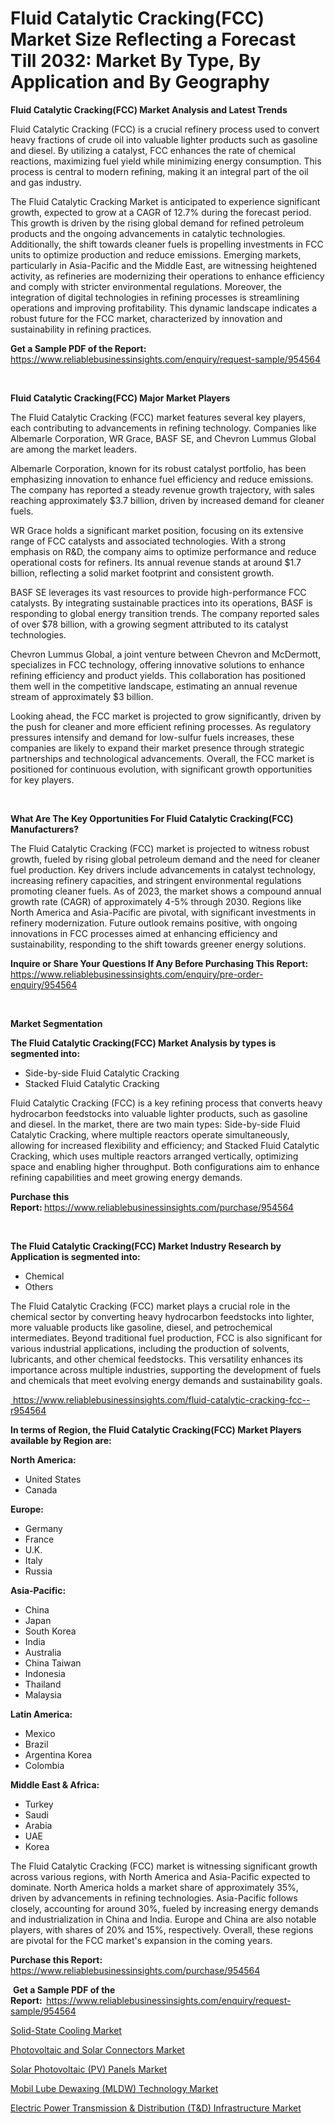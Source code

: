 <p><h1>Fluid Catalytic Cracking(FCC) Market Size Reflecting a Forecast Till 2032: Market By Type, By Application and By Geography</h1></p><p><strong>Fluid Catalytic Cracking(FCC) Market Analysis and Latest Trends</strong></p>
<p><p>Fluid Catalytic Cracking (FCC) is a crucial refinery process used to convert heavy fractions of crude oil into valuable lighter products such as gasoline and diesel. By utilizing a catalyst, FCC enhances the rate of chemical reactions, maximizing fuel yield while minimizing energy consumption. This process is central to modern refining, making it an integral part of the oil and gas industry.</p><p>The Fluid Catalytic Cracking Market is anticipated to experience significant growth, expected to grow at a CAGR of 12.7% during the forecast period. This growth is driven by the rising global demand for refined petroleum products and the ongoing advancements in catalytic technologies. Additionally, the shift towards cleaner fuels is propelling investments in FCC units to optimize production and reduce emissions. Emerging markets, particularly in Asia-Pacific and the Middle East, are witnessing heightened activity, as refineries are modernizing their operations to enhance efficiency and comply with stricter environmental regulations. Moreover, the integration of digital technologies in refining processes is streamlining operations and improving profitability. This dynamic landscape indicates a robust future for the FCC market, characterized by innovation and sustainability in refining practices.</p></p>
<p><strong>Get a Sample PDF of the Report:&nbsp;</strong> <a href="https://www.reliablebusinessinsights.com/enquiry/request-sample/954564?utm_campaign=62&utm_medium=2&utm_source=Github&utm_content=ia&utm_term=07042025&utm_id=fluid-catalytic-crackingfcc">https://www.reliablebusinessinsights.com/enquiry/request-sample/954564</a></p>
<p>&nbsp;</p>
<p><strong>Fluid Catalytic Cracking(FCC) Major Market Players</strong></p>
<p><p>The Fluid Catalytic Cracking (FCC) market features several key players, each contributing to advancements in refining technology. Companies like Albemarle Corporation, WR Grace, BASF SE, and Chevron Lummus Global are among the market leaders.</p><p>Albemarle Corporation, known for its robust catalyst portfolio, has been emphasizing innovation to enhance fuel efficiency and reduce emissions. The company has reported a steady revenue growth trajectory, with sales reaching approximately $3.7 billion, driven by increased demand for cleaner fuels.</p><p>WR Grace holds a significant market position, focusing on its extensive range of FCC catalysts and associated technologies. With a strong emphasis on R&D, the company aims to optimize performance and reduce operational costs for refiners. Its annual revenue stands at around $1.7 billion, reflecting a solid market footprint and consistent growth.</p><p>BASF SE leverages its vast resources to provide high-performance FCC catalysts. By integrating sustainable practices into its operations, BASF is responding to global energy transition trends. The company reported sales of over $78 billion, with a growing segment attributed to its catalyst technologies.</p><p>Chevron Lummus Global, a joint venture between Chevron and McDermott, specializes in FCC technology, offering innovative solutions to enhance refining efficiency and product yields. This collaboration has positioned them well in the competitive landscape, estimating an annual revenue stream of approximately $3 billion.</p><p>Looking ahead, the FCC market is projected to grow significantly, driven by the push for cleaner and more efficient refining processes. As regulatory pressures intensify and demand for low-sulfur fuels increases, these companies are likely to expand their market presence through strategic partnerships and technological advancements. Overall, the FCC market is positioned for continuous evolution, with significant growth opportunities for key players.</p></p>
<p>&nbsp;</p>
<p><strong>What Are The Key Opportunities For Fluid Catalytic Cracking(FCC) Manufacturers?</strong></p>
<p><p>The Fluid Catalytic Cracking (FCC) market is projected to witness robust growth, fueled by rising global petroleum demand and the need for cleaner fuel production. Key drivers include advancements in catalyst technology, increasing refinery capacities, and stringent environmental regulations promoting cleaner fuels. As of 2023, the market shows a compound annual growth rate (CAGR) of approximately 4-5% through 2030. Regions like North America and Asia-Pacific are pivotal, with significant investments in refinery modernization. Future outlook remains positive, with ongoing innovations in FCC processes aimed at enhancing efficiency and sustainability, responding to the shift towards greener energy solutions.</p></p>
<p><strong>Inquire or Share Your Questions If Any Before Purchasing This Report:</strong> <a href="https://www.reliablebusinessinsights.com/enquiry/pre-order-enquiry/954564?utm_campaign=62&utm_medium=2&utm_source=Github&utm_content=ia&utm_term=07042025&utm_id=fluid-catalytic-crackingfcc">https://www.reliablebusinessinsights.com/enquiry/pre-order-enquiry/954564</a></p>
<p>&nbsp;</p>
<p><strong>Market Segmentation</strong></p>
<p><strong>The Fluid Catalytic Cracking(FCC) Market Analysis by types is segmented into:</strong></p>
<p><ul><li>Side-by-side Fluid Catalytic Cracking</li><li>Stacked Fluid Catalytic Cracking</li></ul></p>
<p><p>Fluid Catalytic Cracking (FCC) is a key refining process that converts heavy hydrocarbon feedstocks into valuable lighter products, such as gasoline and diesel. In the market, there are two main types: Side-by-side Fluid Catalytic Cracking, where multiple reactors operate simultaneously, allowing for increased flexibility and efficiency; and Stacked Fluid Catalytic Cracking, which uses multiple reactors arranged vertically, optimizing space and enabling higher throughput. Both configurations aim to enhance refining capabilities and meet growing energy demands.</p></p>
<p><strong>Purchase this Report:&nbsp;</strong><a href="https://www.reliablebusinessinsights.com/purchase/954564?utm_campaign=62&utm_medium=2&utm_source=Github&utm_content=ia&utm_term=07042025&utm_id=fluid-catalytic-crackingfcc">https://www.reliablebusinessinsights.com/purchase/954564</a></p>
<p>&nbsp;</p>
<p><strong>The Fluid Catalytic Cracking(FCC) Market Industry Research by Application is segmented into:</strong></p>
<p><ul><li>Chemical</li><li>Others</li></ul></p>
<p><p>The Fluid Catalytic Cracking (FCC) market plays a crucial role in the chemical sector by converting heavy hydrocarbon feedstocks into lighter, more valuable products like gasoline, diesel, and petrochemical intermediates. Beyond traditional fuel production, FCC is also significant for various industrial applications, including the production of solvents, lubricants, and other chemical feedstocks. This versatility enhances its importance across multiple industries, supporting the development of fuels and chemicals that meet evolving energy demands and sustainability goals.</p></p>
<p><a href="https://www.reliablebusinessinsights.com/fluid-catalytic-cracking-fcc--r954564?utm_campaign=62&utm_medium=2&utm_source=Github&utm_content=ia&utm_term=07042025&utm_id=fluid-catalytic-crackingfcc">&nbsp;https://www.reliablebusinessinsights.com/fluid-catalytic-cracking-fcc--r954564</a></p>
<p><strong>In terms of Region, the Fluid Catalytic Cracking(FCC) Market Players available by Region are:</strong></p>
<p>
    <p> <strong> North America: </strong>
        <ul>
            <li>United States</li>
            <li>Canada</li>
        </ul>
        </p> 
    <p> <strong> Europe: </strong>
        <ul>
            <li>Germany</li>
            <li>France</li>
            <li>U.K.</li>
            <li>Italy</li>
            <li>Russia</li>
        </ul>
        </p> 
    <p> <strong> Asia-Pacific: </strong>
        <ul>
            <li>China</li>
            <li>Japan</li>
            <li>South Korea</li>
            <li>India</li>
            <li>Australia</li>
            <li>China Taiwan</li>
            <li>Indonesia</li>
            <li>Thailand</li>
            <li>Malaysia</li>
        </ul>
        </p> 
    <p> <strong> Latin America: </strong>
        <ul>
            <li>Mexico</li>
            <li>Brazil</li>
            <li>Argentina Korea</li>
            <li>Colombia</li>
        </ul>
        </p> 
    <p> <strong> Middle East & Africa: </strong>
        <ul>
            <li>Turkey</li>
            <li>Saudi</li>
            <li>Arabia</li>
            <li>UAE</li>
            <li>Korea</li>
        </ul>
    </p>
    </p>
<p><p>The Fluid Catalytic Cracking (FCC) market is witnessing significant growth across various regions, with North America and Asia-Pacific expected to dominate. North America holds a market share of approximately 35%, driven by advancements in refining technologies. Asia-Pacific follows closely, accounting for around 30%, fueled by increasing energy demands and industrialization in China and India. Europe and China are also notable players, with shares of 20% and 15%, respectively. Overall, these regions are pivotal for the FCC market's expansion in the coming years.</p></p>
<p><strong>Purchase this Report: </strong><a href="https://www.reliablebusinessinsights.com/purchase/954564?utm_campaign=62&utm_medium=2&utm_source=Github&utm_content=ia&utm_term=07042025&utm_id=fluid-catalytic-crackingfcc">https://www.reliablebusinessinsights.com/purchase/954564</a></p>
<p>&nbsp;<strong>Get a Sample PDF of the Report:&nbsp;&nbsp;</strong><a href="https://www.reliablebusinessinsights.com/enquiry/request-sample/954564?utm_campaign=62&utm_medium=2&utm_source=Github&utm_content=ia&utm_term=07042025&utm_id=fluid-catalytic-crackingfcc">https://www.reliablebusinessinsights.com/enquiry/request-sample/954564</a></p>
<p><strong></strong></p>
<p><p><a href="https://github.com/hirtzhulstsq/Market-Research-Report-List-1/blob/main/solid-state-cooling-market.md?utm_campaign=62&utm_medium=2&utm_source=Github&utm_content=ia&utm_term=07042025&utm_id=fluid-catalytic-crackingfcc">Solid-State Cooling Market</a></p><p><a href="https://github.com/vaeilabin/Market-Research-Report-List-1/blob/main/photovoltaic-and-solar-connectors-market.md?utm_campaign=62&utm_medium=2&utm_source=Github&utm_content=ia&utm_term=07042025&utm_id=fluid-catalytic-crackingfcc">Photovoltaic and Solar Connectors Market</a></p><p><a href="https://github.com/alekitanis/Market-Research-Report-List-1/blob/main/solar-photovoltaic-pv-panels-market.md?utm_campaign=62&utm_medium=2&utm_source=Github&utm_content=ia&utm_term=07042025&utm_id=fluid-catalytic-crackingfcc">Solar Photovoltaic (PV) Panels Market</a></p><p><a href="https://github.com/bilkbitsch/Market-Research-Report-List-1/blob/main/mobil-lube-dewaxing-mldw-technology-market.md?utm_campaign=62&utm_medium=2&utm_source=Github&utm_content=ia&utm_term=07042025&utm_id=fluid-catalytic-crackingfcc">Mobil Lube Dewaxing (MLDW) Technology Market</a></p><p><a href="https://github.com/knipsfilip8f/Market-Research-Report-List-1/blob/main/electric-power-transmission-distribution-td-infrastructure-market.md?utm_campaign=62&utm_medium=2&utm_source=Github&utm_content=ia&utm_term=07042025&utm_id=fluid-catalytic-crackingfcc">Electric Power Transmission & Distribution (T&D) Infrastructure Market</a></p></p>